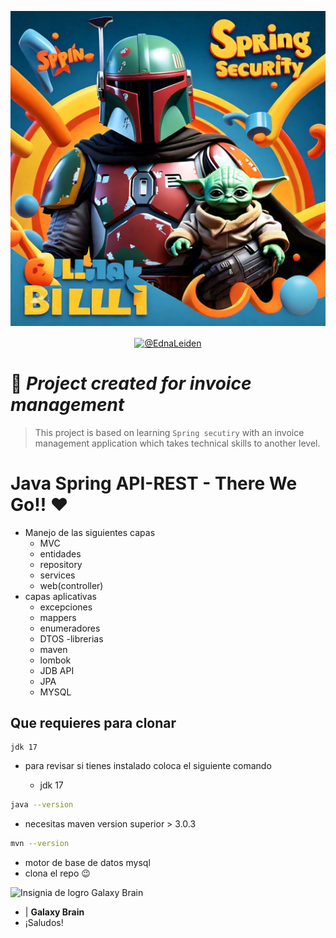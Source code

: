 ![Descripción alternativa](./assets/bill.jpeg)

<p align="center">
    <a href="https://www.linkedin.com/in/edna-leiden-oliver-dupont-305680126/"  target="_blank"><img align="center" src="https://img.shields.io/badge/LinkedIn-0077B5?style=for-the-badge&logo=linkedin&logoColor=white" alt="@EdnaLeiden"/></a>
</p>

#  📁 *Project created for invoice management*
> This project is based on learning `Spring secutiry` with an invoice management application which takes technical skills to another level.
###

# Java Spring API-REST - There We Go!! ❤️
- Manejo de las siguientes capas
    - MVC
    - entidades
    - repository
    - services
    - web(controller)
- capas aplicativas
    - excepciones
    - mappers
    - enumeradores
    - DTOS
-librerias
    - maven
    - lombok
    - JDB API
    - JPA
    - MYSQL

## Que requieres para clonar
    jdk 17
- para revisar si tienes instalado coloca el siguiente comando

    - jdk 17
```bash
java --version
```
- necesitas maven version superior > 3.0.3
```bash
mvn --version
```
- motor de base de datos mysql
- clona el repo 😉


![Insignia de logro Galaxy Brain](https://github.githubassets.com/images/modules/profile/achievements/galaxy-brain-default.png) 
- | **Galaxy Brain** 
- ¡Saludos!